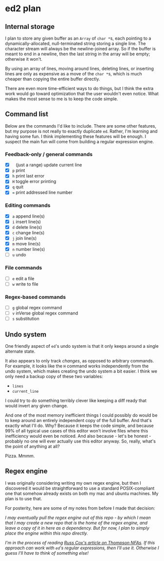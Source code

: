 # ed2 plan

## Internal storage

I plan to store any given buffer as an `Array` of `char *`s,
each pointing to a dynamically-allocated, null-terminated
string storing a single line.
The character stream will always be the newline-joined
array. So if the buffer is meant to end in a newline, then the
last string in the array will be empty; otherwise it won't.

By using an array of lines, moving around lines, deleting lines, or inserting
lines are only as expensive as a move of the `char *`s, which
is much cheaper than copying the entire buffer directly.

There are even more time-efficient ways to do things,
but I think the
extra work would go toward optimization that the user wouldn't
even notice. What makes the most sense to me is to
keep the code simple.

## Command list

Below are the commands I'd like to include.
There are some other features, but my purpose is not really to exactly duplicate
`ed`. Rather, I'm learning and having some fun. I think implementing these
features will be enough. I suspect the main fun will come from building a
regular expression engine.

### Feedback-only / general commands

- [x] ` ` (just a range) update current line
- [x] `p` print
- [x] `h` print last error
- [x] `H` toggle error printing
- [x] `q` quit
- [x] `=` print addressed line number

### Editing commands

- [x] `a` append line(s)
- [x] `i` insert line(s)
- [x] `d` delete line(s)
- [x] `c` change line(s)
- [x] `j` join line(s)
- [x] `m` move line(s)
- [x] `n` number line(s)
- [ ] `u` undo

### File commands

- [ ] `e` edit a file
- [ ] `w` write to file

### Regex-based commands

- [ ] `g` global regex command
- [ ] `v` inVerse global regex command
- [ ] `s` substitution

## Undo system

One friendly aspect of `ed`'s undo system is that it only keeps around a single
alternate state.

It also appears to only track *changes*, as opposed to arbitrary commands. For
example, it looks like the `H` command works independently from the undo system,
which makes creating the undo system a bit easier. I think we only need a backup
copy of these two variables:

 * `lines`
 * `current_line`

I could try to do something terribly clever like keeping a diff ready that would
invert any given change.

And one of the most memory inefficient things I could
possibly do would be to keep around an entirely independent copy of the full
buffer. And that's exactly what I'll do. Why? Because it keeps the code simple,
and because 99% of all typical use cases of this editor won't involve files
where this inefficiency would even be noticed. And also because - let's be
honest - probably no one will ever actually use this editor anyway. So, really,
what's the point of anything at all?

Pizza. Mmmm.

## Regex engine

I was originally considering writing my own regex engine, but then I discovered
it would be straightforward to use a standard POSIX-compliant one that somehow
already exists on both my mac and ubuntu machines. My plan is to use that.

For posterity, here are some of my notes from before I made that decision:

*I may eventually pull the regex engine out of this repo - by which I mean that I
may create a new repo that is the home of the regex engine, and leave a copy of
it in here as a dependency. But for now, I plan to simply place the engine
within this repo directly.*

*I'm in the process of reading
[Russ Cox's article on Thompson
NFAs](https://swtch.com/~rsc/regexp/regexp1.html). If this approach can work
with `ed`'s regular expressions, then I'll use it. Otherwise I guess I'll have
to think of something else!*
